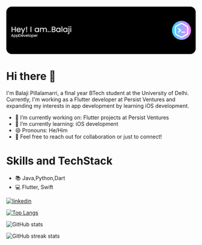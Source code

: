 
![Header](./balu.png)
# Hi there 👋
I'm Balaji Pillalamarri, a final year BTech student at the University of Delhi. Currently, I'm working as a Flutter developer at Persist Ventures and expanding my interests in app development by learning iOS development.

- 🔭 I’m currently working on: Flutter projects at Persist Ventures
- 🌱 I’m currently learning: iOS development
- 😄 Pronouns: He/Him
- 🤝 Feel free to reach out for collaboration or just to connect!
# Skills and TechStack
- 📚 Java,Python,Dart
- 💻 Flutter, Swift

[<img src='https://cdn.jsdelivr.net/npm/simple-icons@3.0.1/icons/linkedin.svg' alt='linkedin' height='40'>](https://www.linkedin.com/in/https://www.linkedin.com/in/balajipillalamarri//)  

[![Top Langs](https://github-readme-stats.vercel.app/api/top-langs/?username=balajistark30)](https://github.com/anuraghazra/github-readme-stats)

![GitHub stats](https://github-readme-stats.vercel.app/api?username=balajistark30&show_icons=true)  

![GitHub streak stats](https://streak-stats.demolab.com/?user=balajistark30)  

